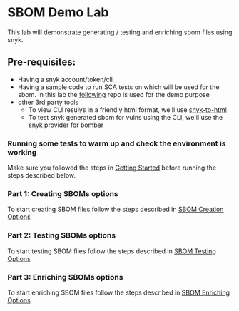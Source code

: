 # SBOM Demo Lab
This lab will demonstrate generating / testing and enriching sbom files using snyk.

## Pre-requisites:
- Having a snyk account/token/cli
- Having a sample code to run SCA tests on which will be used for the sbom. In this lab the [following](https://github.com/nirw-snyk/easybuggy) repo is used for the demo purpose
- other 3rd party tools
    - To view CLI resulys in a friendly html format, we'll use [snyk-to-html](https://docs.snyk.io/snyk-cli/scan-and-maintain-projects-using-the-cli/cli-tools/snyk-to-html)
    - To test snyk generated sbom for vulns using the CLI, we'll use the snyk provider for [bomber](https://github.com/devops-kung-fu/bomber)


### Running some tests to warm up and check the environment is working
Make sure you followed the steps in [Getting Started](https://github.com/nirw-snyk/sbom-demo/blob/main/Getting-Started.md) before running the steps described below.

### Part 1: Creating SBOMs options
To start creating SBOM files follow the steps described in [SBOM Creation Options](https://github.com/nirw-snyk/sbom-demo/blob/main/SBOM-Creation-Options.md) 

### Part 2: Testing SBOMs options
To start testing SBOM files follow the steps described in [SBOM Testing Options](https://github.com/nirw-snyk/sbom-demo/blob/main/SBOM-Testing-Options.md) 

### Part 3: Enriching SBOMs options
To start enriching SBOM files follow the steps described in [SBOM Enriching Options](https://github.com/nirw-snyk/sbom-demo/blob/main/SBOM-Enriching-Options.md) 
